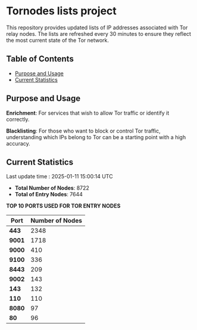 # Tornodes lists project

This repository provides updated lists of IP addresses associated with Tor relay nodes. The lists are refreshed every 30 minutes to ensure they reflect the most current state of the Tor network.

## Table of Contents

- [Purpose and Usage](#purpose-and-usage)
- [Current Statistics](#current-statistics)


## Purpose and Usage

**Enrichment**: For services that wish to allow Tor traffic or identify it correctly.

**Blacklisting**: For those who want to block or control Tor traffic, understanding which IPs belong to Tor can be a starting point with a high accuracy.

## Current Statistics

Last update time : 2025-01-11 15:00:14 UTC

- **Total Number of Nodes**: 8722
- **Total of Entry Nodes**: 7644

**TOP 10 PORTS USED FOR TOR ENTRY NODES**

| **Port** | **Number of Nodes** |
|------|-----------------|
| **443**   | 2348  |
| **9001**   | 1718  |
| **9000**   | 410  |
| **9100**   | 336  |
| **8443**   | 209  |
| **9002**   | 143  |
| **143**   | 132  |
| **110**   | 110  |
| **8080**   | 97  |
| **80**   | 96  |

